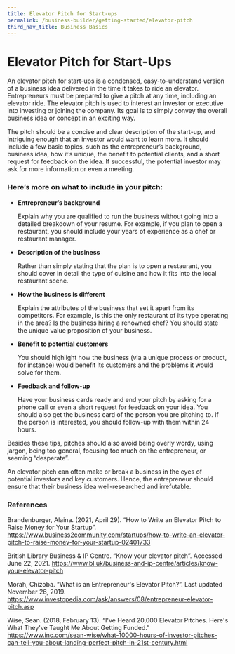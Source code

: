 ```yaml
---
title: Elevator Pitch for Start-ups
permalink: /business-builder/getting-started/elevator-pitch
third_nav_title: Business Basics
---
```


# Elevator Pitch for Start-Ups

An elevator pitch for start-ups is a condensed, easy-to-understand version of a business idea  delivered in the time it takes to ride an elevator. Entrepreneurs must be prepared to give a pitch at any time, including an elevator ride. The elevator pitch is used to interest an investor or executive into investing or joining the company. Its goal is to simply convey the overall business idea or concept in an exciting way. 

The pitch should be a concise and clear description of the start-up, and intriguing enough that an investor would want to learn more. It should include a few basic topics, such as the entrepreneur’s background, business idea, how it’s unique, the benefit to potential clients, and a short request for feedback on the idea. If successful, the potential investor may ask for more information or even a meeting. 

### Here’s more on what to include in your pitch:

* **Entrepreneur’s background**
 
  Explain why you are qualified to run the business without going into a detailed breakdown of your resume. For example, if you plan to open a restaurant, you should include your years of experience as a chef or restaurant manager.

* **Description of the business**
 
  Rather than simply stating that the plan is to open a restaurant, you should cover in detail the type of cuisine and how it fits into the local restaurant scene.

* **How the business is different**

  Explain the attributes of the business that set it apart from its competitors. For example, is this the only restaurant of its type operating in the area? Is the business hiring a renowned chef? You should state the unique value proposition of your business. 

* **Benefit to potential customers**

  You should highlight how the business (via a unique process or product, for instance) would benefit its customers and the problems it would solve for them. 

* **Feedback and follow-up**

  Have your business cards ready and end your pitch by asking for a phone call or even a short request for feedback on your idea. You should also get the business card of the person you are pitching to. If the person is interested, you should follow-up with them within 24 hours.

Besides these tips, pitches should also avoid being overly wordy, using jargon, being too general, focusing too much on the entrepreneur, or seeming “desperate”.

An elevator pitch can often make or break a business in the eyes of potential investors and key customers. Hence, the entrepreneur should ensure that their business idea well-researched and irrefutable.

### References

Brandenburger, Alaina. (2021, April 29). “How to Write an Elevator Pitch to Raise Money for Your Startup”. <https://www.business2community.com/startups/how-to-write-an-elevator-pitch-to-raise-money-for-your-startup-02401733>

British Library Business & IP Centre. “Know your elevator pitch”. Accessed June 22, 2021.
<https://www.bl.uk/business-and-ip-centre/articles/know-your-elevator-pitch>

Morah, Chizoba. “What is an Entrepreneur's Elevator Pitch?”. Last updated November 26, 2019. <https://www.investopedia.com/ask/answers/08/entrepreneur-elevator-pitch.asp>

Wise, Sean. (2018, February 13). “I've Heard 20,000 Elevator Pitches. Here's What They've Taught Me About Getting Funded.” <https://www.inc.com/sean-wise/what-10000-hours-of-investor-pitches-can-tell-you-about-landing-perfect-pitch-in-21st-century.html>